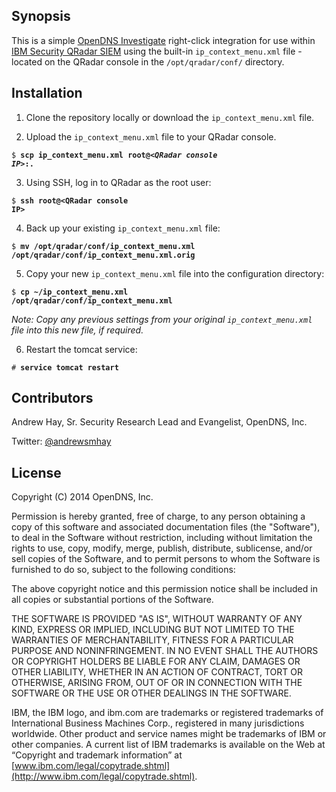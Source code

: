 ## Synopsis

This is a simple [OpenDNS Investigate](http://www.opendns.com/enterprise-security/solutions/investigate/) right-click integration for use within [IBM Security QRadar SIEM](http://www-03.ibm.com/software/products/en/qradar-siem) using the built-in <code>ip_context_menu.xml</code> file - located on the QRadar console in the <code>/opt/qradar/conf/</code> directory.

## Installation

1. Clone the repository locally or download the <code>ip_context_menu.xml</code> file.

2. Upload the <code>ip_context_menu.xml</code> file to your QRadar console.

<code>$ **scp ip_context_menu.xml root@*\<QRadar console IP\>*:.**</code>

3. Using SSH, log in to QRadar as the root user:

<code>$ **ssh root@\<QRadar console IP\>**</code>

4. Back up your existing  <code>ip_context_menu.xml</code> file:

<code>$ **mv /opt/qradar/conf/ip_context_menu.xml /opt/qradar/conf/ip_context_menu.xml.orig**</code>

5. Copy your new <code>ip_context_menu.xml</code> file into the configuration directory:

<code>$ **cp ~/ip_context_menu.xml /opt/qradar/conf/ip_context_menu.xml**</code>

*Note: Copy any previous settings from your original <code>ip_context_menu.xml </code> file into this new file, if required.*

6. Restart the tomcat service:

<code># **service tomcat restart**</code>

## Contributors

Andrew Hay, Sr. Security Research Lead and Evangelist, OpenDNS, Inc.

Twitter: [@andrewsmhay](http://twitter.com/andrewsmhay)

## License

Copyright (C) 2014 OpenDNS, Inc.

Permission is hereby granted, free of charge, to any person obtaining a copy of this software and associated documentation files (the "Software"), to deal in the Software without restriction, including without limitation the rights to use, copy, modify, merge, publish, distribute, sublicense, and/or sell copies of the Software, and to permit persons to whom the Software is furnished to do so, subject to the following conditions:

The above copyright notice and this permission notice shall be included in all copies or substantial portions of the Software.

THE SOFTWARE IS PROVIDED "AS IS", WITHOUT WARRANTY OF ANY KIND, EXPRESS OR IMPLIED, INCLUDING BUT NOT LIMITED TO THE WARRANTIES OF MERCHANTABILITY, FITNESS FOR A PARTICULAR PURPOSE AND NONINFRINGEMENT. IN NO EVENT SHALL THE AUTHORS OR COPYRIGHT HOLDERS BE LIABLE FOR ANY CLAIM, DAMAGES OR OTHER LIABILITY, WHETHER IN AN ACTION OF CONTRACT, TORT OR OTHERWISE, ARISING FROM, OUT OF OR IN CONNECTION WITH THE SOFTWARE OR THE USE OR OTHER DEALINGS IN THE SOFTWARE.

IBM, the IBM logo, and ibm.com are trademarks or registered trademarks of International Business Machines Corp., registered in many jurisdictions worldwide. Other product and service names might be trademarks of IBM or other companies. A current list of IBM trademarks is available on the Web at “Copyright and trademark information” at [www.ibm.com/legal/copytrade.shtml](http://www.ibm.com/legal/copytrade.shtml).